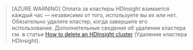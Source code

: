 

> [AZURE.WARNING] Оплата за кластеры HDInsight взимается каждый час — независимо от того, используете вы их или нет. Обязательно удалите кластер, когда завершите его использование. Дополнительные сведения об удалении кластера см. в статье [How to delete an HDInsight cluster](../articles/hdinsight/hdinsight-delete-cluster.md) (Удаление кластера HDInsight).

<!---HONumber=AcomDC_0309_2016-->